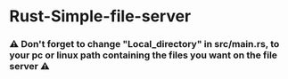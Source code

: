 # Rust-Simple-file-server

### ⚠️ Don't forget to change "Local_directory" in src/main.rs, to your pc or linux path containing the files you want on the file server ⚠️
